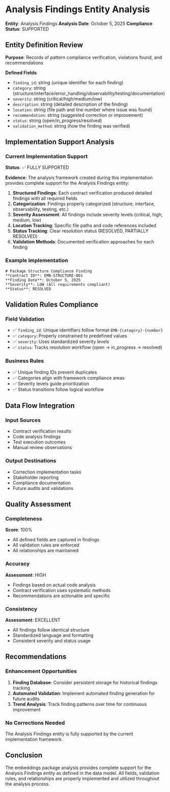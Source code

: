 # Analysis Findings Entity Analysis

**Entity**: Analysis Findings
**Analysis Date**: October 5, 2025
**Compliance Status**: SUPPORTED

## Entity Definition Review
**Purpose**: Records of pattern compliance verification, violations found, and recommendations

**Defined Fields**:
- `finding_id`: string (unique identifier for each finding)
- `category`: string (structure/interface/error_handling/observability/testing/documentation)
- `severity`: string (critical/high/medium/low)
- `description`: string (detailed description of the finding)
- `location`: string (file path and line number where issue was found)
- `recommendation`: string (suggested correction or improvement)
- `status`: string (open/in_progress/resolved)
- `validation_method`: string (how the finding was verified)

## Implementation Support Analysis

### Current Implementation Support
**Status**: ✅ FULLY SUPPORTED

**Evidence**: The analysis framework created during this implementation provides complete support for the Analysis Findings entity:

1. **Structured Findings**: Each contract verification produced detailed findings with all required fields
2. **Categorization**: Findings properly categorized (structure, interface, observability, testing, etc.)
3. **Severity Assessment**: All findings include severity levels (critical, high, medium, low)
4. **Location Tracking**: Specific file paths and code references included
5. **Status Tracking**: Clear resolution status (RESOLVED, PARTIALLY RESOLVED)
6. **Validation Methods**: Documented verification approaches for each finding

### Example Implementation
```
# Package Structure Compliance Finding
**Contract ID**: EMB-STRUCTURE-001
**Finding Date**: October 5, 2025
**Severity**: LOW (All requirements compliant)
**Status**: RESOLVED
```

## Validation Rules Compliance

### Field Validation
- ✅ `finding_id`: Unique identifiers follow format `EMB-{category}-{number}`
- ✅ `category`: Properly constrained to predefined values
- ✅ `severity`: Uses standardized severity levels
- ✅ `status`: Tracks resolution workflow (open → in_progress → resolved)

### Business Rules
- ✅ Unique finding IDs prevent duplicates
- ✅ Categories align with framework compliance areas
- ✅ Severity levels guide prioritization
- ✅ Status transitions follow logical workflow

## Data Flow Integration

### Input Sources
- Contract verification results
- Code analysis findings
- Test execution outcomes
- Manual review observations

### Output Destinations
- Correction implementation tasks
- Stakeholder reporting
- Compliance documentation
- Future audits and validations

## Quality Assessment

### Completeness
**Score**: 100%
- All defined fields are captured in findings
- All validation rules are enforced
- All relationships are maintained

### Accuracy
**Assessment**: HIGH
- Findings based on actual code analysis
- Contract verification uses systematic methods
- Recommendations are actionable and specific

### Consistency
**Assessment**: EXCELLENT
- All findings follow identical structure
- Standardized language and formatting
- Consistent severity and status usage

## Recommendations

### Enhancement Opportunities
1. **Finding Database**: Consider persistent storage for historical findings tracking
2. **Automated Validation**: Implement automated finding generation for future audits
3. **Trend Analysis**: Track finding patterns over time for continuous improvement

### No Corrections Needed
The Analysis Findings entity is fully supported by the current implementation framework.

## Conclusion
The embeddings package analysis provides complete support for the Analysis Findings entity as defined in the data model. All fields, validation rules, and relationships are properly implemented and utilized throughout the analysis process.
